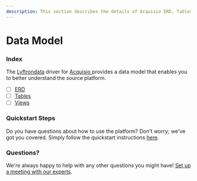 ```yaml
---
description: This section describes the details of Acquisio ERD, Tables, and Views.
---
```


# Data Model

### Index

The  [Lyftrondata](https://www.lyftrondata.com/) driver for [Acquisio](https://www.lyftrondata.com/integration/acquisio/)[ ](https://www.lyftrondata.com/integration/acquisio/)provides a data model that enables you to better understand the source platform.

* [ ] [ERD](../../../marketing-analytics/acquisio/data-model/erd.md)
* [ ] [Tables](../../../marketing-analytics/acquisio/data-model/tables.md)
* [ ] [Views](../../../marketing-analytics/acquisio/data-model/views.md)

### Quickstart Steps

Do you have questions about how to use the platform? Don't worry; we've got you covered. Simply follow the quickstart instructions [here](../../../../quickstart-steps.md).

### Questions? <a href="#questions" id="questions"></a>

We're always happy to help with any other questions you might have! [Set up a meeting with our experts](https://www.lyftrondata.com/book-a-meeting/).

